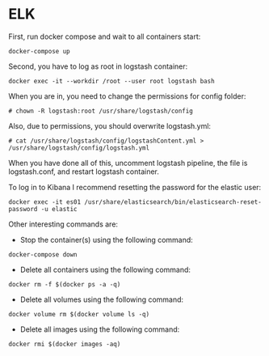 # ELK

First, run docker compose and wait to all containers start:
```console
docker-compose up
```

Second, you have to log as root in logstash container:
```console
docker exec -it --workdir /root --user root logstash bash
```
	

When you are in, you need to change the permissions for config folder:
```console
# chown -R logstash:root /usr/share/logstash/config
```

Also, due to permissions, you should overwrite logstash.yml:
```console
# cat /usr/share/logstash/config/logstashContent.yml > /usr/share/logstash/config/logstash.yml
```

When you have done all of this, uncomment logstash pipeline, the file is logstash.conf, and restart logstash container.

To log in to Kibana I recommend resetting the password for the elastic user:
```console
docker exec -it es01 /usr/share/elasticsearch/bin/elasticsearch-reset-password -u elastic
```

Other interesting commands are:
- Stop the container(s) using the following command:
```console
docker-compose down
```
- Delete all containers using the following command:
```console
docker rm -f $(docker ps -a -q)
```
- Delete all volumes using the following command:
```console
docker volume rm $(docker volume ls -q)
```
- Delete all images using the following command:
```console
docker rmi $(docker images -aq)
```
